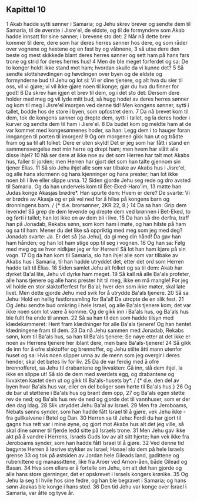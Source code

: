 ## Kapittel 10

1 Akab hadde sytti sønner i Samaria; og Jehu skrev brever og sendte dem til Samaria, til de øverste i Jisre'el, de eldste, og til de formyndere som Akab hadde innsatt for sine sønner; i brevene sto det:
2 Når nå dette brev kommer til dere, dere som har deres herres sønner hos dere, og som råder over vognene og hestene og en fast by og våbnene,
3 så utse dere den beste og mest skikkede blant deres herres sønner og sett ham på hans fars trone og strid for deres herres hus!
4 Men de ble meget forferdet og sa: De to konger holdt ikke stand mot ham; hvordan skulle da vi kunne det?
5 Så sendte slottshøvdingen og høvdingen over byen og de eldste og formynderne bud til Jehu og lot si: Vi er dine tjenere, og alt hva du sier til oss, vil vi gjøre; vi vil ikke gjøre noen til konge; gjør du hva du finner for godt!
6 Da skrev han igjen et brev til dem, og i det sto det: Dersom dere holder med meg og vil lyde mitt bud, så hugg hodet av deres herres sønner og kom til meg i Jisre'el imorgen ved denne tid! Men kongens sønner, sytti i tallet, bodde hos de store i byen, som opfostret dem.
7 Da nå brevet kom til dem, tok de kongens sønner og drepte dem, sytti i tallet, og la deres hoder i kurver og sendte dem til ham i Jisre'el.
8 Da budet kom og meldte ham at de var kommet med kongesønnenes hoder, sa han: Legg dem i to hauger foran inngangen til porten til imorgen!
9 Og om morgenen gikk han ut og trådte fram og sa til alt folket: Dere er uten skyld! Det er jeg som har fått i stand en sammensvergelse mot min herre og drept ham; men hvem har slått alle disse ihjel?
10 Nå ser dere at ikke noe av det som Herren har talt mot Akabs hus, faller til jorden; men Herren har gjort det som han talte gjennom sin tjener Elias.
11 Så slo Jehu ihjel alle som var tilbake av Akabs hus i Jisre'el, og alle hans stormenn og hans kjenninger og hans prester; han lot ikke noen bli i live eller slippe unna.
12 Siden gjorde Jehu seg rede og dro avsted til Samaria. Og da han underveis kom til Bet-Eked-Haro'im,
13 møtte han Judas konge Akasjas brødre*. Han spurte dem: Hvem er dere? De svarte: Vi er brødre av Akasja og er på vei ned for å hilse på kongens barn og dronningens barn. / {* d.e. brorsønner, 2KR 22, 8.}
14 Da sa han: Grip dem levende! Så grep de dem levende og drepte dem ved brønnen i Bet-Eked, to og førti i tallet; han lot ikke en av dem bli i live.
15 Da han så dro derfra, traff han på Jonadab, Rekabs sønn, som kom ham i møte, og han hilste på ham og sa til ham: Mener du det like så oppriktig med meg som jeg med deg? Jonadab svarte: Ja. Er det så [sa Jehu], da gi meg din hånd! Da gav han ham hånden; og han lot ham stige opp til seg i vognen.
16 Og han sa: Følg med meg og se hvor nidkjær jeg er for Herren! Så lot han ham kjøre på sin vogn.
17 Og da han kom til Samaria, slo han ihjel alle som var tilbake av Akabs hus i Samaria, til han hadde utryddet det, etter det ord som Herren hadde talt til Elias.
18 Siden samlet Jehu alt folket og sa til dem: Akab har dyrket Ba'al lite, Jehu vil dyrke ham meget.
19 Så kall nå alle Ba'als profeter, alle hans tjenere og alle hans prester hit til meg, ikke en må mangle! For jeg vil holde en stor slaktofferfest for Ba'al; hver den som ikke møter, skal late livet. Men dette gjorde Jehu med svik for å utrydde Ba'als tjenere.
20 Så sa Jehu: Hold en hellig festforsamling for Ba'al! Da utropte de en slik fest.
21 Og Jehu sendte bud omkring i hele Israel, og alle Ba'als tjenere kom; det var ikke noen som lot være å komme. Og de gikk inn i Ba'als hus, og Ba'als hus ble fullt fra ende til annen.
22 Så sa han til den som hadde tilsyn med klædekammeret: Hent fram klædninger for alle Ba'als tjenere! Og han hentet klædningene fram til dem.
23 Da nå Jehu sammen med Jonadab, Rekabs sønn, kom til Ba'als hus, sa han til Ba'als tjenere: Se nøye etter at det ikke er noen av Herrens tjenere her iblant dere, men bare Ba'als-tjenere!
24 Så gikk de inn for å ofre slaktoffer og brennoffer, og Jehu stilte åtti mann utenfor huset og sa: Hvis noen slipper unna av de menn som jeg overgir i deres hender, skal det bøtes liv for liv.
25 Da de var ferdig med å ofre brennofferet, sa Jehu til drabantene og livvakten: Gå inn, slå dem ihjel, la ikke en slippe ut! Så slo de dem med sverdets egg, og drabantene og livvakten kastet dem ut og gikk til Ba'als-husets by*. / {* d.e. den del av byen hvor Ba'als hus var, eller en del boliger som hørte til Ba'als hus.}
26 Og de bar ut støttene i Ba'als hus og brant dem opp,
27 og Ba'als egen støtte rev de ned; og Ba'als hus rev de ned og gjorde det til vannhuser, som er der den dag idag.
28 Slik utryddet Jehu Ba'al av Israel.
29 Men fra Jeroboams, Nebats sønns synder, som han hadde fått Israel til å gjøre, vek Jehu ikke - fra gullkalvene i Betel og Dan.
30 Herren sa til Jehu: Fordi du har gjort til gagns hva rett var i mine øyne, og gjort mot Akabs hus alt det jeg ville, så skal dine sønner til fjerde ledd sitte på Israels trone.
31 Men Jehu gav ikke akt på å vandre i Herrens, Israels Guds lov av alt sitt hjerte; han vek ikke fra Jeroboams synder, som han hadde fått Israel til å gjøre.
32 Ved denne tid begynte Herren å løsrive stykker av Israel; Hasael slo dem på hele Israels grense
33 og tok på østsiden av Jordan hele Gileads land, gadittene og rubenittene og manassittene, like fra Aroer ved Arnon-åen, både Gilead og Basan.
34 Hva som ellers er å fortelle om Jehu, om alt det han gjorde og alle hans store gjerninger, det er opskrevet i Israels kongers krønike.
35 Og Jehu la seg til hvile hos sine fedre, og han ble begravet i Samaria; og hans sønn Joakas ble konge i hans sted.
36 Den tid Jehu var konge over Israel i Samaria, var åtte og tyve år.
